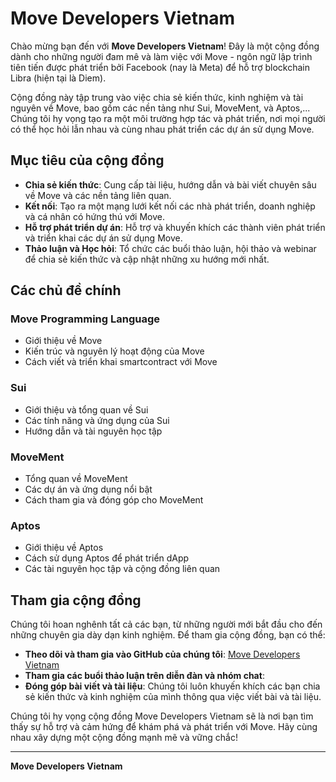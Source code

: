 # Move Developers Vietnam

Chào mừng bạn đến với **Move Developers Vietnam**! Đây là một cộng đồng dành cho những người đam mê và làm việc với Move - ngôn ngữ lập trình tiên tiến được phát triển bởi Facebook (nay là Meta) để hỗ trợ blockchain Libra (hiện tại là Diem). 

Cộng đồng này tập trung vào việc chia sẻ kiến thức, kinh nghiệm và tài nguyên về Move, bao gồm các nền tảng như Sui, MoveMent, và Aptos,... Chúng tôi hy vọng tạo ra một môi trường hợp tác và phát triển, nơi mọi người có thể học hỏi lẫn nhau và cùng nhau phát triển các dự án sử dụng Move.

## Mục tiêu của cộng đồng

- **Chia sẻ kiến thức**: Cung cấp tài liệu, hướng dẫn và bài viết chuyên sâu về Move và các nền tảng liên quan.
- **Kết nối**: Tạo ra một mạng lưới kết nối các nhà phát triển, doanh nghiệp và cá nhân có hứng thú với Move.
- **Hỗ trợ phát triển dự án**: Hỗ trợ và khuyến khích các thành viên phát triển và triển khai các dự án sử dụng Move.
- **Thảo luận và Học hỏi**: Tổ chức các buổi thảo luận, hội thảo và webinar để chia sẻ kiến thức và cập nhật những xu hướng mới nhất.

## Các chủ đề chính

### Move Programming Language
- Giới thiệu về Move
- Kiến trúc và nguyên lý hoạt động của Move
- Cách viết và triển khai smartcontract với Move

### Sui
- Giới thiệu và tổng quan về Sui
- Các tính năng và ứng dụng của Sui
- Hướng dẫn và tài nguyên học tập

### MoveMent
- Tổng quan về MoveMent
- Các dự án và ứng dụng nổi bật
- Cách tham gia và đóng góp cho MoveMent

### Aptos
- Giới thiệu về Aptos
- Cách sử dụng Aptos để phát triển dApp
- Các tài nguyên học tập và cộng đồng liên quan

## Tham gia cộng đồng

Chúng tôi hoan nghênh tất cả các bạn, từ những người mới bắt đầu cho đến những chuyên gia dày dạn kinh nghiệm. Để tham gia cộng đồng, bạn có thể:

- **Theo dõi và tham gia vào GitHub của chúng tôi**: [Move Developers Vietnam](https://github.com/pichtranst123/move-developers-vietnam)
- **Tham gia các buổi thảo luận trên diễn đàn và nhóm chat**:
- **Đóng góp bài viết và tài liệu**: Chúng tôi luôn khuyến khích các bạn chia sẻ kiến thức và kinh nghiệm của mình thông qua việc viết bài và tài liệu.

Chúng tôi hy vọng cộng đồng Move Developers Vietnam sẽ là nơi bạn tìm thấy sự hỗ trợ và cảm hứng để khám phá và phát triển với Move. Hãy cùng nhau xây dựng một cộng đồng mạnh mẽ và vững chắc!

---

**Move Developers Vietnam**
